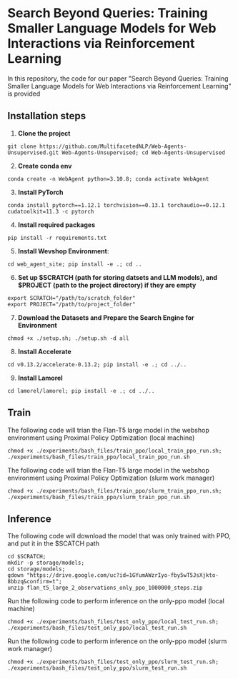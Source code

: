 # Search Beyond Queries: Training Smaller Language Models for Web Interactions via Reinforcement Learning

In this repository, the code for our paper "Search Beyond Queries: Training Smaller Language Models for Web Interactions via Reinforcement Learning" is provided

## Installation steps

1. **Clone the project**
```
git clone https://github.com/MultifacetedNLP/Web-Agents-Unsupervised.git Web-Agents-Unsupervised; cd Web-Agents-Unsupervised
```
2. **Create conda env**
```
conda create -n WebAgent python=3.10.8; conda activate WebAgent
```
3. **Install PyTorch**
```
conda install pytorch==1.12.1 torchvision==0.13.1 torchaudio==0.12.1 cudatoolkit=11.3 -c pytorch
```
4. **Install required packages**
```
pip install -r requirements.txt
```
5. **Install Wevshop Environment**: 
```
cd web_agent_site; pip install -e .; cd ..
```
6. **Set up $SCRATCH (path for storing datsets and LLM models), and $PROJECT (path to the project directory) if they are empty**
```
export SCRATCH="/path/to/scratch_folder"
export PROJECT="/path/to/project_folder"
```
7. **Download the Datasets and Prepare the Search Engine for Environment**
```
chmod +x ./setup.sh; ./setup.sh -d all
```
8. **Install Accelerate**
```
cd v0.13.2/accelerate-0.13.2; pip install -e .; cd ../..
```
9. **Install Lamorel**
```
cd lamorel/lamorel; pip install -e .; cd ../..
```

## Train
The following code will trian the Flan-T5 large model in the webshop environment using Proximal Policy Optimization (local machine)
```
chmod +x ./experiments/bash_files/train_ppo/local_train_ppo_run.sh;
./experiments/bash_files/train_ppo/local_train_ppo_run.sh
```
The following code will trian the Flan-T5 large model in the webshop environment using Proximal Policy Optimization (slurm work manager)
```
chmod +x ./experiments/bash_files/train_ppo/slurm_train_ppo_run.sh;
./experiments/bash_files/train_ppo/slurm_train_ppo_run.sh
```

## Inference
The following code will download the model that was only trained with PPO, and put it in the $SCATCH path
```
cd $SCRATCH;
mkdir -p storage/models;
cd storage/models;
gdown "https://drive.google.com/uc?id=1GYumAWzrIyo-fby5wT5JsXjkto-8bbzq&confirm=t";
unzip flan_t5_large_2_observations_only_ppo_1000000_steps.zip
```
Run the following code to perform inference on the only-ppo model (local machine)
```
chmod +x ./experiments/bash_files/test_only_ppo/local_test_run.sh;
./experiments/bash_files/test_only_ppo/local_test_run.sh
```
Run the following code to perform inference on the only-ppo model (slurm work manager)
```
chmod +x ./experiments/bash_files/test_only_ppo/slurm_test_run.sh;
./experiments/bash_files/test_only_ppo/slurm_test_run.sh
```
